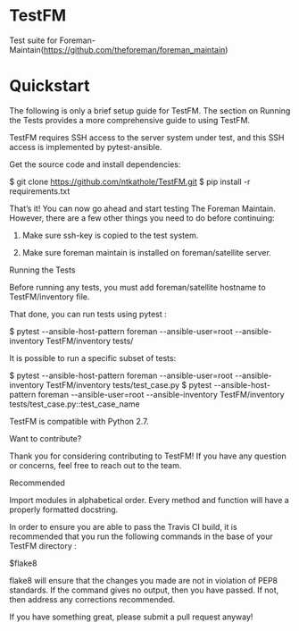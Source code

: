 TestFM
=========
Test suite for Foreman-Maintain(https://github.com/theforeman/foreman_maintain)

# Quickstart

The following is only a brief setup guide for TestFM.
The section on Running the Tests provides a more comprehensive guide to using
TestFM.

TestFM requires SSH access to the server system under test, and this SSH access
is implemented by pytest-ansible.

Get the source code and install dependencies:

$ git clone https://github.com/ntkathole/TestFM.git
$ pip install -r requirements.txt

That’s it! You can now go ahead and start testing The Foreman Maintain.
However, there are a few other things you need to do before continuing:

1. Make sure ssh-key is copied to the test system.

2. Make sure foreman maintain is installed on foreman/satellite server.

Running the Tests

Before running any tests, you must add foreman/satellite hostname to
TestFM/inventory file.

That done, you can run tests using pytest :

$ pytest --ansible-host-pattern foreman --ansible-user=root  --ansible-inventory TestFM/inventory
tests/

It is possible to run a specific subset of tests:

$ pytest --ansible-host-pattern foreman --ansible-user=root --ansible-inventory TestFM/inventory
tests/test_case.py
$ pytest --ansible-host-pattern foreman --ansible-user=root  --ansible-inventory TestFM/inventory
tests/test_case.py::test_case_name

TestFM is compatible with Python 2.7.

Want to contribute?

Thank you for considering contributing to TestFM! If you have any
question or concerns, feel free to reach out to the team.

Recommended

Import modules in alphabetical order.
Every method and function will have a properly formatted docstring.


In order to ensure you are able to pass the Travis CI build,
it is recommended that you run the following commands in the base of your
TestFM directory :

$flake8

flake8 will ensure that the changes you made are not in violation of PEP8
standards. If the command gives no output, then you have passed. If not, then
address any corrections recommended.

If you have something great, please submit a pull request anyway!
